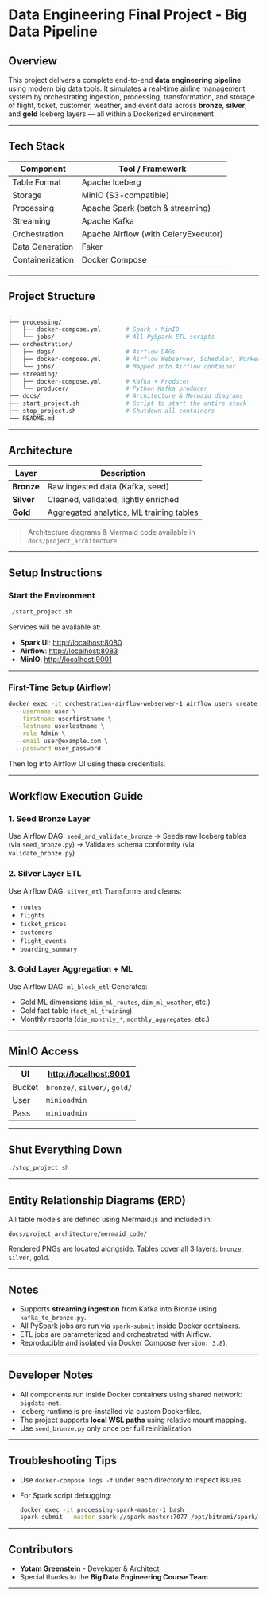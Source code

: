 # Data Engineering Final Project - Big Data Pipeline

## Overview

This project delivers a complete end-to-end **data engineering pipeline** using modern big data tools. It simulates a real-time airline management system by orchestrating ingestion, processing, transformation, and storage of flight, ticket, customer, weather, and event data across **bronze**, **silver**, and **gold** Iceberg layers — all within a Dockerized environment.

---

##  Tech Stack

| Component        | Tool / Framework                     |
| ---------------- | ------------------------------------ |
| Table Format     | Apache Iceberg                       |
| Storage          | MinIO (S3-compatible)                |
| Processing       | Apache Spark (batch & streaming)     |
| Streaming        | Apache Kafka                         |
| Orchestration    | Apache Airflow (with CeleryExecutor) |
| Data Generation  | Faker                                |
| Containerization | Docker Compose                       |

---

##  Project Structure

```bash
.
├── processing/
│   ├── docker-compose.yml       # Spark + MinIO
│   └── jobs/                    # All PySpark ETL scripts
├── orchestration/
│   ├── dags/                    # Airflow DAGs
│   ├── docker-compose.yml       # Airflow Webserver, Scheduler, Workers
│   └── jobs/                    # Mapped into Airflow container
├── streaming/
│   ├── docker-compose.yml       # Kafka + Producer
│   └── producer/                # Python Kafka producer
├── docs/                        # Architecture & Mermaid diagrams
├── start_project.sh             # Script to start the entire stack
├── stop_project.sh              # Shutdown all containers
└── README.md
```

---

##  Architecture

| Layer      | Description                              |
| ---------- | ---------------------------------------- |
| **Bronze** | Raw ingested data (Kafka, seed)          |
| **Silver** | Cleaned, validated, lightly enriched     |
| **Gold**   | Aggregated analytics, ML training tables |

> Architecture diagrams & Mermaid code available in `docs/project_architecture`.

---

##  Setup Instructions

###  Start the Environment

```bash
./start_project.sh
```

Services will be available at:

*  **Spark UI**: [http://localhost:8080](http://localhost:8080)
*  **Airflow**: [http://localhost:8083](http://localhost:8083)
*  **MinIO**: [http://localhost:9001](http://localhost:9001)

---

###  First-Time Setup (Airflow)

```bash
docker exec -it orchestration-airflow-webserver-1 airflow users create \
  --username user \
  --firstname userfirstname \
  --lastname userlastname \
  --role Admin \
  --email user@example.com \
  --password user_password
```

Then log into Airflow UI using these credentials.

---

##  Workflow Execution Guide

### 1.  Seed Bronze Layer

Use Airflow DAG: `seed_and_validate_bronze`
→ Seeds raw Iceberg tables (via `seed_bronze.py`)
→ Validates schema conformity (via `validate_bronze.py`)

### 2.  Silver Layer ETL

Use Airflow DAG: `silver_etl`
Transforms and cleans:

* `routes`
* `flights`
* `ticket_prices`
* `customers`
* `flight_events`
* `boarding_summary`

### 3.  Gold Layer Aggregation + ML

Use Airflow DAG: `ml_block_etl`
Generates:

* Gold ML dimensions (`dim_ml_routes`, `dim_ml_weather`, etc.)
* Gold fact table (`fact_ml_training`)
* Monthly reports (`dim_monthly_*`, `monthly_aggregates`, etc.)

---

## MinIO Access

| UI     | [http://localhost:9001](http://localhost:9001) |
| ------ | ---------------------------------------------- |
| Bucket | `bronze/`, `silver/`, `gold/`                  |
| User   | `minioadmin`                                   |
| Pass   | `minioadmin`                                   |

---

##  Shut Everything Down

```bash
./stop_project.sh
```

---

##  Entity Relationship Diagrams (ERD)

All table models are defined using Mermaid.js and included in:

```
docs/project_architecture/mermaid_code/
```

Rendered PNGs are located alongside.
Tables cover all 3 layers: `bronze`, `silver`, `gold`.

---

##  Notes

* Supports **streaming ingestion** from Kafka into Bronze using `kafka_to_bronze.py`.
* All PySpark jobs are run via `spark-submit` inside Docker containers.
* ETL jobs are parameterized and orchestrated with Airflow.
* Reproducible and isolated via Docker Compose (`version: 3.8`).

---

##  Developer Notes

* All components run inside Docker containers using shared network: `bigdata-net`.
* Iceberg runtime is pre-installed via custom Dockerfiles.
* The project supports **local WSL paths** using relative mount mapping.
* Use `seed_bronze.py` only once per full reinitialization.

---

##  Troubleshooting Tips

* Use `docker-compose logs -f` under each directory to inspect issues.
* For Spark script debugging:

  ```bash
  docker exec -it processing-spark-master-1 bash
  spark-submit --master spark://spark-master:7077 /opt/bitnami/spark/jobs/YOUR_JOB.py
  ```

---

##  Contributors

* **Yotam Greenstein** - Developer & Architect
* Special thanks to the **Big Data Engineering Course Team**

---
